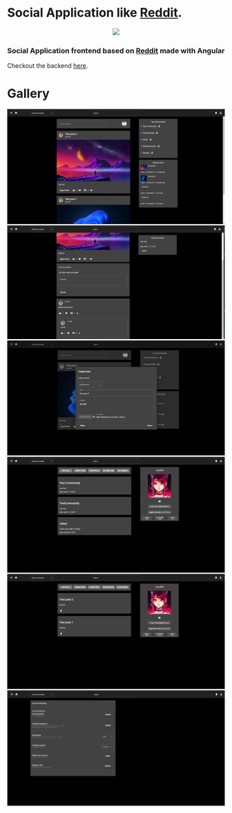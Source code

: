 # Social Application like [Reddit](https://www.reddit.com/).

<p align = "center">
<img src = "https://img.shields.io/badge/ANGULAR-red">
</p>

### Social Application frontend based on [Reddit](https://www.reddit.com/) made with Angular

Checkout the backend [here](https://github.com/giuraionut/social-app-backend).

# Gallery

![Image1](https://github.com/giuraionut/images/blob/main/social-app/png/posts-page.png)
![Image1](https://github.com/giuraionut/images/blob/main/social-app/png/comments-page.png)
![Image1](https://github.com/giuraionut/images/blob/main/social-app/png/create-post.png)
![Image1](https://github.com/giuraionut/images/blob/main/social-app/png/user-profile-communities.png)
![Image1](https://github.com/giuraionut/images/blob/main/social-app/png/user-profile-posts.png)
![Image1](https://github.com/giuraionut/images/blob/main/social-app/png/user-profile-settings.png)
